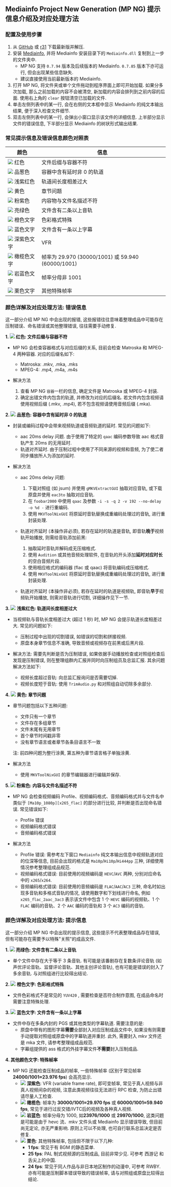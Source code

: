 ## Mediainfo Project New Generation (MP NG) 提示信息介绍及对应处理方法

### 配置及使用步骤

1. 从 [GitHub](https://github.com/vcb-s/MediainfoProjectNg/releases) 或 [r31](https://r31.3333.moe) 下载最新版并解压.
2. 安装 [Mediainfo](https://mediaarea.net/en/MediaInfo), 并将 Mediainfo 安装目录下的 `Mediainfo.dll` 复制到上一步的文件夹中.
    - MP NG 支持 `0.7.94` 版本及后续版本的 Mediainfo. `0.7.85` 版本下亦可运行, 但会出现某些信息缺失.
    - 建议直接使用当前最新版本的 Mediainfo.
3. 打开 MP NG, 将文件夹或单个文件拖动到程序界面上即可开始加载. 如果分多次加载, 那么之前加载的内容不会被清空, 新加载的内容会排列到之前内容的后面. 使用右上角的 `clear` 按钮清空已加载的文件.
4. 单击左侧列表中的某一行, 会在右侧的文本框中显示 Mediainfo 的纯文本输出结果, 便于深入检查文件细节.
5. 双击左侧列表中的某一行, 会弹出小窗口显示该文件的详细信息. 上半部分显示文件的错误信息, 下半部分显示 Mediainfo 的树状形式输出结果.

### 常见提示信息及错误信息颜色对照表

| 颜色                                                         | 信息                                              |
| ------------------------------------------------------------ | ------------------------------------------------- |
| ![](https://place-hold.it/15/ff0000/000000?text=+) 红色       | 文件后缀与容器不符                                |
| ![](https://place-hold.it/15/00a4ac/000000?text=+) 品葱色     | 容器中含有延时非 0 的轨道                         |
| ![](https://place-hold.it/15/DB7093/000000?text=+) 浅紫红色   | 轨道间长度相差过大                                |
| ![](https://place-hold.it/15/ffff00/000000?text=+) 黄色       | 章节问题                                          |
| ![](https://place-hold.it/15/EE82EE/000000?text=+) 粉紫色     | 内容物与文件名描述不符                            |
| ![](https://place-hold.it/15/ADFF2F/000000?text=+) 亮绿色     | 文件含有二条以上音轨                               |
| ![](https://place-hold.it/15/FFA500/000000?text=+) 橙色文字   | 色彩格式特殊                                       |
| ![](https://place-hold.it/15/0000ff/000000?text=+) 蓝色文字   | 文件含有一条以上字幕                               |
| ![](https://place-hold.it/15/9400D3/000000?text=+) 深紫色文字 | VFR                                             |
| ![](https://place-hold.it/15/808000/000000?text=+) 橄榄色文字 | 帧率为 29.970 (30000/1001) 或 59.940 (60000/1001) |
| ![](https://place-hold.it/15/6A5ACD/000000?text=+) 岩蓝色文字 | 帧率分母非 1001                                   |
| ![](https://place-hold.it/15/800000/000000?text=+) 栗色文字   | 其他特殊帧率                                      |

### 颜色详解及对应处理方法: 错误信息

这一部分介绍 MP NG 中会出现的报错, 这些报错往往意味着整理成品中可能存在压制错误、命名错误或其他整理错误, 往往需要手动修复.

**1. ![](https://place-hold.it/10/ff0000/000000?text=+) 红色: 文件后缀与容器不符**

- MP NG 会检查容器格式与对应后缀的关系, 目前会检查 Matroska 和 MPEG-4 两种容器. 对应的后缀名如下:
  - Matroska: .mkv, .mka, .mks
  - MPEG-4: .mp4, .m4a, .m4s

- 解决方法
    1. 查看 MP NG `容器`一栏的信息, 确定文件是 Matroska 或 MPEG-4 封装.
    2. 确定出错文件内包含的轨道, 并修改为对应的后缀名. 若文件内包含视频请使用视频后缀 (.mkv, .mp4), 若不包含视频请使用音频后缀 (.mka).

**2. ![](https://place-hold.it/10/00a4ac/000000?text=+) 品葱色: 容器中含有延时非 0 的轨道**

- 封装或编码过程中会带来视频轨道或音频轨道的延时. 常见的问题如下:
  - aac 20ms delay 问题. 由于使用了特定的 `qaac` 编码参数导致 aac 格式音轨产生 20ms 的无用延时.
  - 轨道对齐延时. 由于压制过程中使用了不同来源的视频和音频, 为了使二者同步播放所人为添加的延时.

- 解决方法
  - aac 20ms delay 问题:
      1. 下载对照组 (如 jsum) 并使用 `gMKVExtractGUI` 抽取对应音轨, 或下载原盘并使用 `eac3to` 抽取对应音轨.
      2. 在 `foobar2000` 中使用 `qaac` 及参数 `-i -s -q 2 -v 192 --no-delay -o %d -` 进行重编码.
      3. 使用 `MKVToolNixGUI` 将原延时音轨替换成重编码处理过的音轨, 进行重封装处理.

  - 轨道对齐延时 (本操作非必须), 若存在延时的轨道是音轨, 即音轨**晚于**视频轨开始播放, 则需给音轨添加前黑:
      1. 抽取延时音轨并解码成无压缩格式. 
      2. 使用 `Audition` 或其他音频处理软件, 在音轨的开头添加**延时对应时长**的空白音频片段.
      3. 使用相应格式的编码器 (flac 或 qaac) 将音轨编码成压缩格式.
      4. 使用 `MKVToolNixGUI` 将原延时音轨替换成重编码处理过的音轨, 进行重封装处理.

  - 轨道对齐延时 (本操作非必须), 若存在延时的轨道是视频轨, 即音轨**早于**视频轨开始播放, 则需对音轨进行切割, 详细操作见下一节.

**3. ![](https://place-hold.it/10/DB7093/000000?text=+) 浅紫红色: 轨道间长度相差过大**

- 当视频轨与音轨长度相差过大 (超过 1 秒) 时, MP NG 会提示轨道长度相差过大. 常见的问题如下:
  - 压制过程中出现的切割错误, 如错误的切割和拼接视频.
  - 原盘本身章节信息不准确, 导致音频或视频存在前黑或后黑片段.

- 解决方法: 需要先判断是否为压制错误, 如果依据手动播放检查或对照组检查后发现是压制错误, 则在整理组群内汇报并同时向压制组员及总监汇报. 其余问题解决方法如下:
  - 视频长度超过音轨: 向总监汇报询问是否需要切掉.
  - 视频长度短于音轨: 使用 `TrimAudio.py` 和对照组自动切除多余部分.

**4. ![](https://place-hold.it/10/ffff00/000000?text=+) 黄色: 章节问题**

- 章节问题包括以下五种问题:
  - 文件只有一个章节
  - 文件存在多组章节
  - 文件末尾有无用章节
  - 首个章节时间戳非零
  - 没有章节语言或者章节各条目语言不一致

  注: 前四种问题为整行涂黄, 第五种为章节语言格子单独涂黄.

- 解决方法
  - 使用 `MKVToolNixGUI` 的章节编辑器进行编辑并保存.

**5. ![](https://place-hold.it/10/EE82EE/000000?text=+) 粉紫色: 内容与文件名描述不符**

- MP NG 会检查视频编码 Profile、视频编码格式、音频编码格式并与文件名中类似于 `[Ma10p_1080p][x265_flac]` 的部分进行比较, 并判断是否出现命名错误. 常见错误如下:
  - Profile 错误
  - 视频编码格式错误
  - 音频编码格式错误

- 解决方法
  - Profile 错误: 需参考左下窗口 `Mediainfo` 纯文本输出信息中视频轨道对应的位深等信息, 目前会出现的格式是 `Ma10p`/`Hi10p`/`Hi444pp` 三种, 详细使用情况参考整理组成品规范.
  - 视频编码格式错误: 目前使用的视频编码是 `HEVC`/`AVC` 两种, 分别对应命名中的 `x265`/`x264`.
  - 音频编码格式错误: 目前使用的音频编码是 `FLAC`/`AAC`/`AC3` 三种, 命名时如出现多音轨和多格式音轨的情况, 请使用数字和下划线进行命名, 例如 `x265_flac_2aac_3ac3` 表示该文件中包含 1 个 `HEVC` 编码的视频轨、1 个 `FLAC` 编码的音轨、2 个 `AAC` 编码的音轨和 3 个 `AC3` 编码的音轨.

### 颜色详解及对应处理方法: 提示信息

这一部分介绍 MP NG 中会出现的提示信息, 这些提示不代表整理成品存在错误, 但有可能存在需要予以特殊"关照"的成品文件.

**1. ![](https://place-hold.it/10/ADFF2F/000000?text=+) 亮绿色: 文件含有二条以上音轨**

- 单个文件中存在大于等于 3 条音轨. 有可能是该番剧存在复数条评论音轨 (如声优评论音轨、监督评论音轨、其他主创评论音轨), 也有可能是错误的封入了多余音轨. 与对照组进行比较得出结论.

**2. ![](https://place-hold.it/10/FFA500/000000?text=+) 橙色文字: 色彩格式特殊**

- 文件色彩格式不是常见的 `YUV420` , 需要检查是否符合制作意图, 在成品命名时需要注意特殊处理.

**3. ![](https://place-hold.it/10/0000ff/000000?text=+) 蓝色文字: 文件含有一条以上字幕**

- 文件中存在多条内封的 PGS 或其他类型的字幕轨道. 需要注意的是:
  - 原盘中带有的图形字幕**需要**全部封入对应压制成品文件中, 如果没有则需要手动提取对照组或原盘中的字幕轨道并重封. 此外, 需要封入 mkv 文件还是 mka 文件, 请参考整理组成品规范.
  - 字幕组提供的 ass 格式的外挂字幕文件**不需要**封入压制成品.

**4. 其他颜色文字: 特殊帧率**

- MP NG 还能检查压制成品的帧率, 一些特殊帧率 (区别于常见帧率**24000/1001≈23.976 fps**) 会高亮显示.
  - ![](https://place-hold.it/10/9400D3/000000?text=+) **深紫色**: VFR (variable frame rate), 即可变帧率, 常见于真人视频与非真人视频间杂的视频, 注意此类视频往往无法进行 RPC 检查, 为防止出错请尽量人工检查.
  - ![](https://place-hold.it/10/808000/000000?text=+) **橄榄色**: 帧率为 **30000/1001≈29.970 fps** 或 **60000/1001≈59.940 fps**, 常见于进行过反交错/IVTC后的视频及各种真人视频.
  - ![](https://place-hold.it/10/6A5ACD/000000?text=+) **岩蓝色**: 帧率分母为 1000, 如**23976/1000** 或 **29970/1000**, 这类问题是可能是由于 hevc 流、mkv 文件头或 Mediainfo 显示错误导致, 但目前尚无定论, 亦无严重影响. 原则上可以不处理, 也可自行联系总监决定是否修复.
  - ![](https://place-hold.it/10/800000/000000?text=+) **栗色**: 其他特殊帧率, 包括但不限于以下几种:
    - **1 fps**: 常见于有 BGM 的静态菜单.
    - **25 fps**: PAL 制式视频源的压制成品, 目前非常少见. 可参考 西游记 和 舌尖上的中国.
    - **24 fps**: 常见于同人作品与非日本地区制作的动漫中, 可参考 RWBY. 亦有可能是压制脚本错误导致的错误帧率, 请与对照组或原盘比较得出结论.
